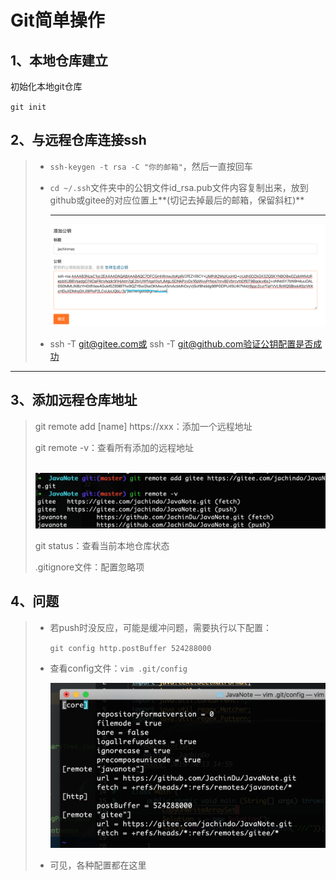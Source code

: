 # Git简单操作

## 1、本地仓库建立

初始化本地git仓库

`git init`

## 2、与远程仓库连接ssh

> - `ssh-keygen -t rsa -C "你的邮箱"`，然后一直按回车
>
> - `cd ~/.ssh`文件夹中的公钥文件id_rsa.pub文件内容复制出来，放到github或gitee的对应位置上**(切记去掉最后的邮箱，保留斜杠)**
>
>   ------
>
>   ![image-20200127173852621](PicSource/image-20200127173852621.png)
>
> - ssh -T git@gitee.com或 ssh -T git@github.com验证公钥配置是否成功

------





## 3、添加远程仓库地址

> git remote add [name] https://xxx：添加一个远程地址
>
> git remote -v：查看所有添加的远程地址
>
> ​	![image-20200127172447722](PicSource/image-20200127172447722.png)
>
> git status：查看当前本地仓库状态
>
> .gitignore文件：配置忽略项



## 4、问题

> - 若push时没反应，可能是缓冲问题，需要执行以下配置：
>
>   `git config http.postBuffer 524288000`
>
> - 查看config文件：`vim .git/config`
>
>   ![image-20200127174856166](PicSource/image-20200127174856166.png)
>
> - 可见，各种配置都在这里